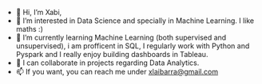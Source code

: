 - 👋 Hi, I’m Xabi,
- 👀 I’m interested in Data Science and specially in Machine Learning. I like maths :)
- 🌱 I’m currently learning Machine Learning (both supervised and unsupervised), i am profficent in SQL, I regularly work with Python and Pyspark and I really enjoy building dashboards in Tableau.
- 💞️ I can collaborate in projects regarding Data Analytics.
- 📫 If you want, you can reach me under xlaibarra@gmail.com

<!---
waxa2/waxa2 is a ✨ special ✨ repository because its `README.md` (this file) appears on your GitHub profile.
You can click the Preview link to take a look at your changes.
--->
